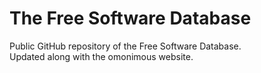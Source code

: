 # The Free Software Database
Public GitHub repository of the Free Software Database.<br>
Updated along with the omonimous website.
